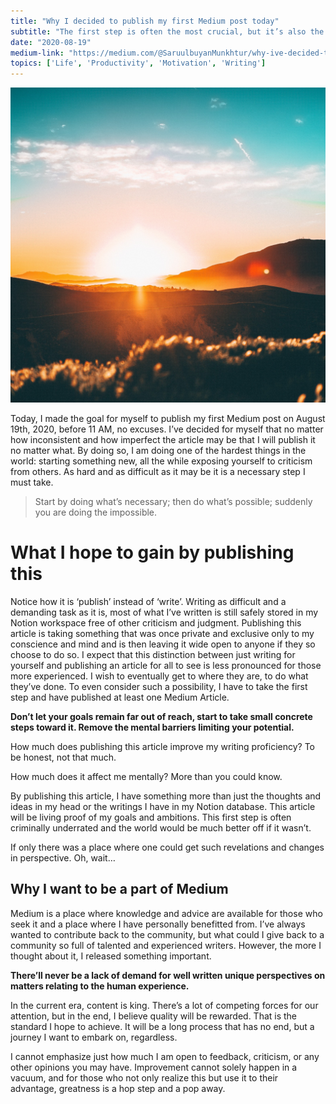 ```yaml
---
title: "Why I decided to publish my first Medium post today"
subtitle: "The first step is often the most crucial, but it’s also the step many hesitate to take."
date: "2020-08-19"
medium-link: "https://medium.com/@SaruulbuyanMunkhtur/why-ive-decided-to-publish-my-first-medium-post-today-and-why-it-matters-1db76f6f548d"
topics: ['Life', 'Productivity', 'Motivation', 'Writing']
---
```

![Photo by Jordan Wozniak on Unsplash](../images/sunset2.jpg)

Today, I made the goal for myself to publish my first Medium post on August 19th, 2020, before 11 AM, no excuses. I’ve decided for myself that no matter how inconsistent and how imperfect the article may be that I will publish it no matter what. By doing so, I am doing one of the hardest things in the world: starting something new, all the while exposing 
yourself to criticism from others. As hard and as difficult as it may be it is a necessary step I must take.

> Start by doing what’s necessary; then do what’s possible; suddenly you are doing the impossible.

# What I hope to gain by publishing this

Notice how it is ‘publish’ instead of ‘write’. Writing as difficult and a demanding task as it is, most of what I’ve written is still safely stored in my Notion workspace free of other criticism and judgment. Publishing this article is taking something that was once private and exclusive only to my conscience and mind and is then leaving it wide open to anyone if they so choose to do so. I expect that this distinction between just writing for yourself and publishing an article for all to see is less pronounced for those more experienced. I wish to eventually get to where they are, to do what they’ve done. To even consider such a possibility, I have to take the first step and have published at least one Medium Article.

**Don’t let your goals remain far out of reach, start to take small concrete steps toward it. Remove the mental barriers limiting your potential.**

How much does publishing this article improve my writing proficiency? To be honest, not that much.

How much does it affect me mentally? More than you could know.

By publishing this article, I have something more than just the thoughts and ideas in my head or the writings I have in my Notion database. This article will be living proof of my goals and ambitions. This first step is often criminally underrated and the world would be much better off if it wasn’t.

If only there was a place where one could get such revelations and changes in perspective. Oh, wait…

## Why I want to be a part of Medium

Medium is a place where knowledge and advice are available for those who seek it and a place where I have personally benefitted from. I’ve always wanted to contribute back to the community, but what could I give back to a community so full of talented and experienced writers. However, the more I thought about it, I released something important.

**There’ll never be a lack of demand for well written unique perspectives on matters relating to the human experience.**

In the current era, content is king. There’s a lot of competing forces for our attention, but in the end, I believe quality will be rewarded. That is the standard I hope to achieve. It will be a long process that has no end, but a journey I want to embark on, regardless.

I cannot emphasize just how much I am open to feedback, criticism, or any other opinions you may have. Improvement cannot solely happen in a vacuum, and for those who not only realize this but use it to their advantage, greatness is a hop step and a pop away.